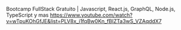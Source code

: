 Bootcamp FullStack Gratuito | Javascript, React.js, GraphQL, Node.js, TypeScript y mas
https://www.youtube.com/watch?v=wTpuKOhGfJE&list=PLV8x_i1fqBw0Kn_fBIZTa3wS_VZAqddX7

